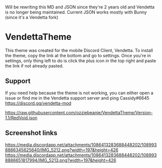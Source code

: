 Will be rewriting this MD and JSON since they're 2 years old and Vendetta is no longer being maintained. Current JSON works mostly with Bunny (since it's a Vendetta fork)

# VendettaTheme
This theme was created for the mobile Discord Client, Vendetta. To install the theme, copy the link at the bottom and go to settings. Once you're in settings, only thing left to do is click the plus icon in the top right and paste the link if not already pasted.

## Support

If you need help because the theme is not working, you can either open a issue or find me in the Vendetta support server and ping Cassidy#6645  
https://discord.gg/vendetta-mod

https://raw.githubusercontent.com/ozziebeanie/VendettaTheme/Version-1.1/RedVoid.json

## Screenshot links

https://media.discordapp.net/attachments/1086413283688448202/1089938886345625640/IMG_5212.png?width=197&height=426
https://media.discordapp.net/attachments/1086413283688448202/1089938886651817994/IMG_5213.png?width=197&height=426
